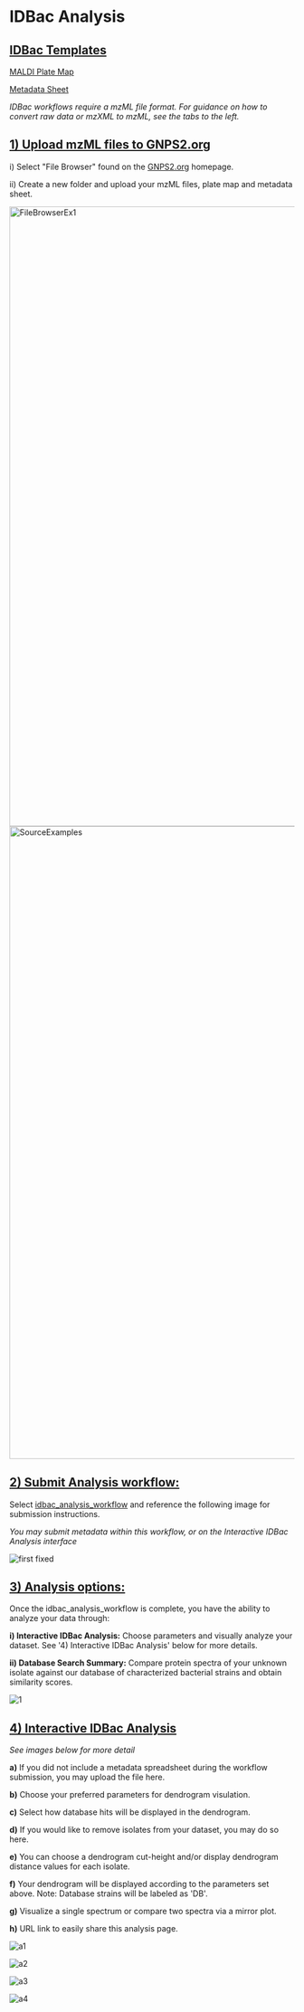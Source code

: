 # IDBac Analysis

## <ins>IDBac Templates<ins>
[MALDI Plate Map](https://docs.google.com/spreadsheets/d/1ihFy6lQyJtWy9fp46ahMPWk7xLp2tJ3q/edit?usp=sharing&ouid=102573514213912402103&rtpof=true&sd=true)

[Metadata Sheet](https://docs.google.com/spreadsheets/d/1yKsZ2FEw8-cWufvY8l31Ju8NTKujmEtb/edit?usp=sharing&ouid=102573514213912402103&rtpof=true&sd=true)

*IDBac workflows require a mzML file format. For guidance on how to convert raw data or mzXML to mzML, see the tabs to the left.*

## <ins>1) Upload mzML files to GNPS2.org
 
   i) Select "File Browser" found on the [GNPS2.org](https://gnps2.org/homepage) homepage.<ins>
   
   ii) Create a new folder and upload your mzML files, plate map and metadata sheet.
 

<img width="1096" alt="FileBrowserEx1" src="https://github.com/Wang-Bioinformatics-Lab/GNPS2_Documentation/assets/140128524/1bbcc5be-f17f-469b-81f0-864aed4022c6">

<img width="1119" alt="SourceExamples" src="https://github.com/Wang-Bioinformatics-Lab/GNPS2_Documentation/assets/140128524/25a5cc68-051f-43ce-bc6c-a9fe08bf1aba">


## <ins>2) Submit Analysis workflow: 

Select [idbac_analysis_workflow](https://gnps2.org/workflowinput?workflowname=idbac_analysis_workflow) and reference the following image for submission instructions.

*You may submit metadata within this workflow, or on the Interactive IDBac Analysis interface*

![first fixed](https://github.com/Wang-Bioinformatics-Lab/GNPS2_Documentation/assets/140128524/71661e45-2c76-47df-9db5-9463c2ad477e)


## <ins>3) Analysis options: 

Once the idbac_analysis_workflow is complete, you have the ability to analyze your data through:

  __i) Interactive IDBac Analysis:__ Choose parameters and visually analyze your dataset. See '4) Interactive IDBac Analysis' below for more details.
   
  __ii) Database Search Summary:__ Compare protein spectra of your unknown isolate against our database of characterized bacterial strains and obtain similarity scores.
   

![1](https://github.com/Wang-Bioinformatics-Lab/GNPS2_Documentation/assets/140128524/e940dc4c-02f3-4d9f-b230-0b4cb89e9e05)


## <ins>4) Interactive IDBac Analysis
*See images below for more detail*

__a)__ If you did not include a metadata spreadsheet during the workflow submission, you may upload the file here.

__b)__ Choose your preferred parameters for dendrogram visulation.

__c)__ Select how database hits will be displayed in the dendrogram. 

__d)__ If you would like to remove isolates from your dataset, you may do so here. 

__e)__ You can choose a dendrogram cut-height and/or display dendrogram distance values for each isolate. 

__f)__ Your dendrogram will be displayed according to the parameters set above. Note: Database strains will be labeled as 'DB'.

__g)__ Visualize a single spectrum or compare two spectra via a mirror plot. 

__h)__ URL link to easily share this analysis page.

![a1](https://github.com/Wang-Bioinformatics-Lab/GNPS2_Documentation/assets/140128524/85c787fc-2ec6-4cae-af4e-c58bf4903da9)

![a2](https://github.com/Wang-Bioinformatics-Lab/GNPS2_Documentation/assets/140128524/8d60bbe3-69f2-44c1-9fca-4428d1212b56)

![a3](https://github.com/Wang-Bioinformatics-Lab/GNPS2_Documentation/assets/140128524/5dc59355-a75b-4008-9b73-dbc9e3c6f418)

![a4](https://github.com/Wang-Bioinformatics-Lab/GNPS2_Documentation/assets/140128524/81629d5d-bf51-41d8-9998-880b681c0974)





